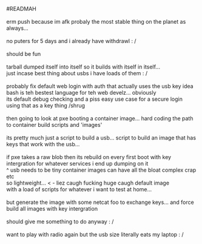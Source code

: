 #READMAH
<br>
<br>
erm push because im afk probaly the most stable thing on the planet as always...<br>
<br>
no puters for 5 days and i already have withdrawl : / <br>
<br>
should be fun<br>
<br>
tarball dumped itself into itself so it builds with itself in itself...<br>
just incase best thing about usbs i have loads of them : /<br>
<br>
probably fix default web login with auth that actually uses the usb key idea <br>
bash is teh bestest language for teh web develz... obviously<br>
its default debug checking and a piss easy use case for a secure login using that as a key thing /shrug<br>
<br>
then going to look at pxe booting a container image... hard coding the path to container build scripts and 'images'<br>
<br>
its pretty much just a script to build a usb... script to build an image that has keys that work with the usb...<br>
<br>
if pxe takes a raw blob then its rebuild on every first boot with key intergration for whatever services i end up dumping on it<br>
^ usb needs to be tiny container images can have all the bloat complex crap etc <br>
so lightweight... < - liez caugh fucking huge caugh default image<br>
with a load of scripts for whatever i want to test at home... <br>
<br>
but generate the image with some netcat foo to exchange keys... and force build all images with key intergration<br>
<br>
should give me something to do anyway : /<br>
<br>
want to play with radio again but the usb size literally eats my laptop : /<br>
<br>
<br>
<br>
<br>
<br>
<br>
